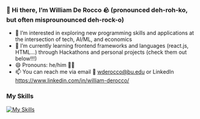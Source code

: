### 👋 Hi there, I’m William De Rocco 🪨 (pronounced deh-roh-ko, but often misprounounced deh-rock-o)
- 👀 I’m interested in exploring new programming skills and applications at the intersection of tech, AI/ML, and economics
- 🌱 I’m currently learning frontend frameworks and languages (react.js, HTML...) through Hackathons and personal projects (check them out below!!!)
- 😄 Pronouns: he/him 👨‍🦲
- 📫 You can reach me via email 📧 wderocco@bu.edu or LinkedIn https://www.linkedin.com/in/william-derocco/


### My Skills
[![My Skills](https://skillicons.dev/icons?i=git,js,html,css,python,java,c,react)](https://skillicons.dev)


<!---
wderocco8/wderocco8 is a ✨ special ✨ repository because its `README.md` (this file) appears on your GitHub profile.
You can click the Preview link to take a look at your changes.

- 💞️ I’m looking to collaborate on 
--->
